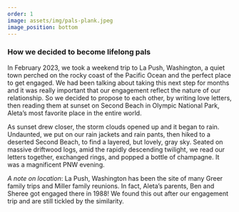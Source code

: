 ```yaml
---
order: 1
image: assets/img/pals-plank.jpeg
image_position: bottom
---
```

### How we decided to become lifelong pals

In February 2023, we took a weekend trip to La Push, Washington, a quiet town perched on the rocky coast of the Pacific Ocean and the perfect place to get engaged. We had been talking about taking this next step for months and it was really important that our engagement reflect the nature of our relationship. So we decided to propose to each other, by writing love letters, then reading them at sunset on Second Beach in Olympic National Park, Aleta’s most favorite place in the entire world.

As sunset drew closer, the storm clouds opened up and it began to rain. Undaunted, we put on our rain jackets and rain pants, then hiked to a deserted Second Beach, to find a layered, but lovely, gray sky. Seated on massive driftwood logs, amid the rapidly descending twilight, we read our letters together, exchanged rings, and popped a bottle of champagne. It was a magnificent PNW evening. 

*A note on location*: La Push, Washington has been the site of many Greer family trips and Miller family reunions. In fact, Aleta’s parents, Ben and Sheree got engaged there in 1988! We found this out after our engagement trip and are still tickled by the similarity.